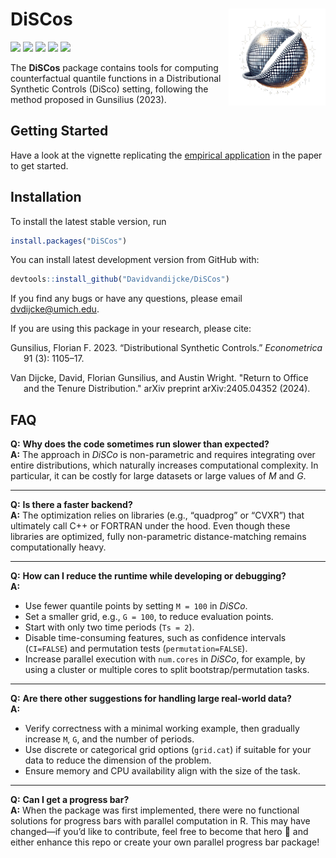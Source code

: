 
<!-- README.md is generated from README.Rmd. Please edit that file -->

# DiSCos <img src="man/figures/logo.png" align="right" alt="" width="155" />

[![](https://cranlogs.r-pkg.org/badges/grand-total/DiSCos?color=blue)](https://cran.r-project.org/package=DiSCos)
[![](https://cranlogs.r-pkg.org/badges/last-month/DiSCos?color=blue)](https://cran.r-project.org/package=DiSCos)
[![](https://www.r-pkg.org/badges/version/DiSCos?color=blue)](https://cran.r-project.org/package=DiSCos)
[![](https://img.shields.io/badge/devel%20version-0.0.0.9000-blue.svg)](https://github.com/Davidvandijcke/DiSCos)
[![](https://img.shields.io/github/last-commit/Davidvandijcke/DiSCos.svg)](https://github.com/Davidvandijcke/DiSCos/commits/main)

<!-- README.mdƒ is generated from README.Rmd. Please edit that file -->

The **DiSCos** package contains tools for computing counterfactual
quantile functions in a Distributional Synthetic Controls (DiSco)
setting, following the method proposed in Gunsilius (2023).


## Getting Started

Have a look at the vignette replicating the [empirical
application](https://www.davidvandijcke.com/DiSCos/articles/Dube2019.html)
in the paper to get started.

## Installation

To install the latest stable version, run
```r
install.packages("DiSCos")

```

You can install latest development version from GitHub with:

``` r
devtools::install_github("Davidvandijcke/DiSCos")
```

If you find any bugs or have any questions, please email dvdijcke@umich.edu.

<div id="refs" class="references csl-bib-body hanging-indent">

<div id="ref-gunsilius2023distributional" class="csl-entry">

If you are using this package in your research, please cite: 

Gunsilius, Florian F. 2023. “Distributional Synthetic Controls.”
*Econometrica* 91 (3): 1105–17.

Van Dijcke, David, Florian Gunsilius, and Austin Wright. "Return to Office and the Tenure Distribution." arXiv preprint arXiv:2405.04352 (2024).

</div>

</div>


## FAQ

**Q:** **Why does the code sometimes run slower than expected?**  
**A:** The approach in *DiSCo* is non-parametric and requires integrating over entire distributions, which naturally increases computational complexity. In particular, it can be costly for large datasets or large values of *M* and *G*.

---

**Q:** **Is there a faster backend?**  
**A:** The optimization relies on libraries (e.g., “quadprog” or “CVXR”) that ultimately call C++ or FORTRAN under the hood. Even though these libraries are optimized, fully non-parametric distance-matching remains computationally heavy.

---

**Q:** **How can I reduce the runtime while developing or debugging?**  
**A:**
- Use fewer quantile points by setting `M = 100` in *DiSCo*.  
- Set a smaller grid, e.g., `G = 100`, to reduce evaluation points.  
- Start with only two time periods (`Ts = 2`).  
- Disable time-consuming features, such as confidence intervals (`CI=FALSE`) and permutation tests (`permutation=FALSE`).  
- Increase parallel execution with `num.cores` in *DiSCo*, for example, by using a cluster or multiple cores to split bootstrap/permutation tasks.

---

**Q:** **Are there other suggestions for handling large real-world data?**  
**A:**
- Verify correctness with a minimal working example, then gradually increase `M`, `G`, and the number of periods.  
- Use discrete or categorical grid options (`grid.cat`) if suitable for your data to reduce the dimension of the problem.  
- Ensure memory and CPU availability align with the size of the task.

---

**Q:** **Can I get a progress bar?**  
**A:** When the package was first implemented, there were no functional solutions for progress bars with parallel computation in R. This may have changed—if you’d like to contribute, feel free to become that hero 🦸 and either enhance this repo or create your own parallel progress bar package!
